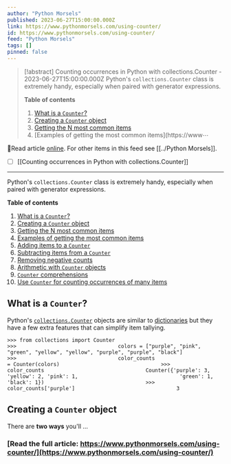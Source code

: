 ```yaml
---
author: "Python Morsels"
published: 2023-06-27T15:00:00.000Z
link: https://www.pythonmorsels.com/using-counter/
id: https://www.pythonmorsels.com/using-counter/
feed: "Python Morsels"
tags: []
pinned: false
---
```

> [!abstract] Counting occurrences in Python with collections.Counter - 2023-06-27T15:00:00.000Z
> Python's `collections.Counter` class is extremely handy, especially when paired with generator expressions.
> 
> **Table of contents**
> 
> 1. [What is a `Counter`?](https://www.pythonmorsels.com/using-counter/#what-is-a-counter)
> 2. [Creating a `Counter` object](https://www.pythonmorsels.com/using-counter/#creating-a-counter-object)
> 3. [Getting the N most common items](https://www.pythonmorsels.com/using-counter/#getting-the-n-most-common-items)
> 4. [Examples of getting the most common items](https://www⋯

🔗Read article [online](https://www.pythonmorsels.com/using-counter/). For other items in this feed see [[../Python Morsels]].

- [ ] [[Counting occurrences in Python with collections․Counter]]
- - -
Python's `collections.Counter` class is extremely handy, especially when paired with generator expressions.

**Table of contents**

1. [What is a `Counter`?](https://www.pythonmorsels.com/using-counter/#what-is-a-counter)
2. [Creating a `Counter` object](https://www.pythonmorsels.com/using-counter/#creating-a-counter-object)
3. [Getting the N most common items](https://www.pythonmorsels.com/using-counter/#getting-the-n-most-common-items)
4. [Examples of getting the most common items](https://www.pythonmorsels.com/using-counter/#examples-of-getting-the-most-common-items)
5. [Adding items to a `Counter`](https://www.pythonmorsels.com/using-counter/#adding-items-to-a-counter)
6. [Subtracting items from a `Counter`](https://www.pythonmorsels.com/using-counter/#subtracting-items-from-a-counter)
7. [Removing negative counts](https://www.pythonmorsels.com/using-counter/#removing-negative-counts)
8. [Arithmetic with `Counter` objects](https://www.pythonmorsels.com/using-counter/#arithmetic-with-counter-objects)
9. [`Counter` comprehensions](https://www.pythonmorsels.com/using-counter/#counter-comprehensions)
10. [Use `Counter` for counting occurrences of many items](https://www.pythonmorsels.com/using-counter/#use-counter-for-counting-occurrences-of-many-items)

## What is a `Counter`?

Python's [`collections.Counter`](https://docs.python.org/3/library/collections.html#collections.Counter) objects are similar to [dictionaries](https://www.pythonmorsels.com/using-dictionaries-in-python/) but they have a few extra features that can simplify item tallying.

`>>> from collections import Counter                                 >>>                                 colors = ["purple", "pink", "green", "yellow", "yellow", "purple", "purple", "black"]                                 >>>                                 color_counts                                 = Counter(colors)                                 >>>                                 color_counts                                 Counter({'purple': 3, 'yellow': 2, 'pink': 1,                                 'green': 1, 'black': 1})                                 >>>                                 color_counts['purple']                                 3`
                                

## Creating a `Counter` object

There are **two ways** you'll …

### [Read the full article: https://www.pythonmorsels.com/using-counter/](https://www.pythonmorsels.com/using-counter/)
